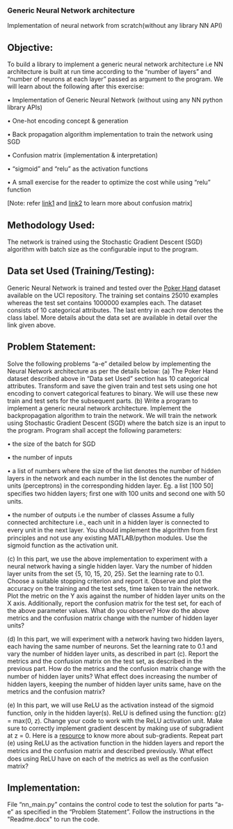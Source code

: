 ### Generic Neural Network architecture
Implementation of neural network from scratch(without any library NN API)

## Objective: 
To build a library to implement a generic neural network architecture i.e NN architecture is built at run time according to the 
“number of layers” and “number of neurons at each layer” passed as argument to the program. We will learn about the following after 
this exercise:

•	Implementation of Generic Neural Network (without using any NN python library APIs)

•	One-hot encoding concept & generation

•	Back propagation algorithm implementation to train the network using SGD

•	Confusion matrix (implementation & interpretation)

•	“sigmoid” and “relu” as the activation functions

•	A small exercise for the reader to optimize the cost while using “relu” function

[Note: refer [link1](https://www.dataschool.io/simple-guide-to-confusion-matrix-terminology/) and [link2](https://en.wikipedia.org/wiki/Confusion_matrix) to learn more about confusion matrix]

## Methodology Used: 
The network is trained using the Stochastic  Gradient Descent (SGD) algorithm with batch size as the configurable input to the program.
## Data set Used (Training/Testing):
Generic Neural Network is trained and tested over the [Poker Hand](https://archive.ics.uci.edu/ml/datasets/Poker+Hand) dataset available on the UCI repository. The training set contains 
25010 examples whereas the test set contains 1000000 examples each. The dataset consists of 10 categorical attributes. The last entry 
in each row denotes the class label. More details about the data set are available in detail over the link given above.
## Problem Statement:
Solve the following problems “a-e” detailed below by implementing the Neural Network architecture as per the details below:
(a) The Poker Hand dataset described above in “Data set Used” section has 10 categorical attributes. Transform and save the given train 
and test sets using one hot encoding to convert categorical features to binary. We will use these new train and test sets for the 
subsequent parts. 
(b) Write a program to implement a generic neural network architecture. Implement the backpropagation algorithm to train the network. We will train the network using Stochastic Gradient Descent (SGD) where the batch size is an input to the program. Program shall accept the following parameters: 

•	the size of the batch for SGD

•	the number of inputs 

•	a list of numbers where the size of the list denotes the number of hidden layers in the network and each number in the list denotes the number of units (perceptrons) in the corresponding hidden layer. Eg. a list [100 50] speciﬁes two hidden layers; ﬁrst one with 100 units and second one with 50 units. 

•	the number of outputs i.e the number of classes Assume a fully connected architecture i.e., each unit in a hidden layer is connected to every unit in the next layer. You should implement the algorithm from ﬁrst principles and not use any existing MATLAB/python modules. Use the sigmoid function as the activation unit. 

(c) In this part, we use the above implementation to experiment with a neural network having a single hidden layer. Vary the number of hidden layer units from the set {5, 10, 15, 20, 25}. Set the learning rate to 0.1. Choose a suitable stopping criterion and report it. Observe and plot the accuracy on the training and the test sets, time taken to train the network. Plot the metric on the Y axis against the number of hidden layer units on the X axis. Additionally, report the confusion matrix for the test set, for each of the above parameter values. What do you observe? How do the above metrics and the confusion matrix change with the number of hidden layer units? 

(d) In this part, we will experiment with a network having two hidden layers, each having the same number of neurons. Set the learning rate to 0.1 and vary the number of hidden layer units, as described in part (c). Report the metrics and the confusion matrix on the test set, as described in the previous part. How do the metrics and the confusion matrix change with the number of hidden layer units? What eﬀect does increasing the number of hidden layers, keeping the number of hidden layer units same, have on the metrics and the confusion matrix? 

(e) In this part, we will use ReLU as the activation instead of the sigmoid function, only in the hidden layer(s). ReLU is deﬁned 
 using the function: g(z) = max(0, z). Change your code to work with the ReLU activation unit. Make sure to correctly implement 
 gradient descent by making use of subgradient at z = 0. Here is a [resource](https://en.wikipedia.org/wiki/Subderivative) to know more about sub-gradients. Repeat part (e) 
 using ReLU as the activation function in the hidden layers and report the metrics and the confusion matrix and described previously. 
 What eﬀect does using ReLU have on each of the metrics as well as the confusion matrix?
 
## Implementation:
File “nn_main.py” contains the control code to test the solution for parts “a-e” as specified in the “Problem Statement”. Follow the instructions in the "Readme.docx" to run the code.
